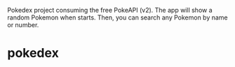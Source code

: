 Pokedex project consuming the free PokeAPI (v2). 
The app will show a random Pokemon when starts. Then, you can search any Pokemon by name or number.

# pokedex
